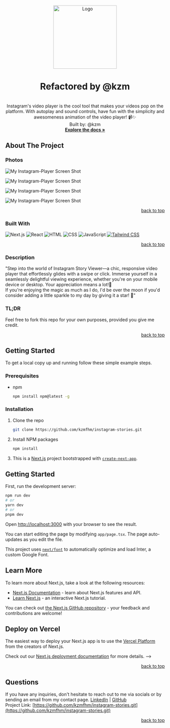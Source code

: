 <a name="readme-top"></a>

<!-- PROJECT LOGO -->
<br />
  <div align="center">
    <a href="https://github.com/kzmfhm/instagram-stories.git">
      <img src="/images/logo.svg" alt="Logo" width="200" height="200">
    </a>
    <h1 align="center">Refactored by @kzm</h1>
    <p align="center">
    <br/>Instagram's video player is the cool tool that makes your videos pop on the platform. With autoplay and sound controls, have fun with the simplicity and awesomeness animation of the video player! 📹✨
    <br/>
    Built by: @kzm
    <br/>
      <a href="https://github.com/kzmfhm/instagram-stories"><strong>Explore the docs »</strong></a>
      <br/>
     </p>
  </div>

## About The Project

### Photos

![My Instagram-Player Screen Shot](/images/instagram.png)

![My Instagram-Player Screen Shot](/images/stories.png)

![My Instagram-Player Screen Shot](/images/mobile-insta.png)

![My Instagram-Player Screen Shot](/images/mobile-story.png)

  <p align="right"><a href="#readme-top">back to top</a></p>
  
  ### Built With
  ![Next.js](https://img.shields.io/badge/Next.js-000000?style=for-the-badge&logo=next.js&logoColor=white)
  ![React](https://img.shields.io/badge/React-20232A?style=for-the-badge&logo=React&logoColor=61DAFB)
  ![HTML](https://img.shields.io/badge/HTML-5E5E5E?style=for-the-badge&logo=html5)
  ![CSS](https://img.shields.io/badge/CSS-1572B6?style=for-the-badge&logo=css3)
  ![JavaScript](https://img.shields.io/badge/JavaScript-F7DF1E?style=for-the-badge&logo=javascript)
  [![Tailwind CSS](https://img.shields.io/badge/Tailwind%20CSS-38B2AC?style=for-the-badge&logo=tailwind-css)](https://tailwindcss.com/)

  <p align="right"><a href="#readme-top">back to top</a></p>
  
  ### Description
  
"Step into the world of Instagram Story Viewer—a chic, responsive video player that effortlessly glides with a swipe or click. Immerse yourself in a seamlessly delightful viewing experience, whether you're on your mobile device or desktop. Your appreciation means a lot!🌟
<br/>
If you're enjoying the magic as much as I do, I'd be over the moon if you'd consider adding a little sparkle to my day by giving it a star! 🌟"

<h3>TL;DR</h3>
Feel free to fork this repo for your own purposes, provided you give me credit.

  <p align="right"><a href="#readme-top">back to top</a></p>

<!-- GETTING STARTED -->

## Getting Started

To get a local copy up and running follow these simple example steps.

### Prerequisites

- npm
  ```sh
  npm install npm@latest -g
  ```

### Installation

1. Clone the repo
   ```sh
   git clone https://github.com/kzmfhm/instagram-stories.git
   ```
2. Install NPM packages
   ```sh
   npm install
   ```
3. This is a [Next.js](https://nextjs.org/) project bootstrapped with [`create-next-app`](https://github.com/vercel/next.js/tree/canary/packages/create-next-app).

## Getting Started

First, run the development server:

```bash
npm run dev
# or
yarn dev
# or
pnpm dev
```

Open [http://localhost:3000](http://localhost:3000) with your browser to see the result.

You can start editing the page by modifying `app/page.tsx`. The page auto-updates as you edit the file.

This project uses [`next/font`](https://nextjs.org/docs/basic-features/font-optimization) to automatically optimize and load Inter, a custom Google Font.

## Learn More

To learn more about Next.js, take a look at the following resources:

- [Next.js Documentation](https://nextjs.org/docs) - learn about Next.js features and API.
- [Learn Next.js](https://nextjs.org/learn) - an interactive Next.js tutorial.

You can check out [the Next.js GitHub repository](https://github.com/vercel/next.js/) - your feedback and contributions are welcome!

## Deploy on Vercel

The easiest way to deploy your Next.js app is to use the [Vercel Platform](https://vercel.com/new?utm_medium=default-template&filter=next.js&utm_source=create-next-app&utm_campaign=create-next-app-readme) from the creators of Next.js.

Check out our [Next.js deployment documentation](https://nextjs.org/docs/deployment) for more details. -->

<p align="right"><a href="#readme-top">back to top</a></p>

<!-- QUESTIONS -->

## Questions

If you have any inquiries, don't hesitate to reach out to me via socials or by sending an email from my contact page.
<a href="https://www.linkedin.com/in/khuzaima-n-658b98268/">LinkedIn</a> | <a href="https://github.com/kzmfhm">GitHub</a><br/>
Project Link: [https://github.com/kzmfhm/instagram-stories.git](https://github.com/kzmfhm/instagram-stories.git)

<p align="right"><a href="#readme-top">back to top</a></p>
